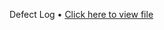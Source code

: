 Defect Log • [Click here to view file](https://drive.google.com/drive/folders/15O6V4OdDuFAkNrJeP7GvHg99Ib-1RQc1?usp=share_link)
